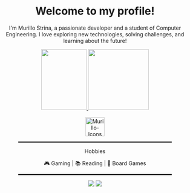 <div align="center">
  <h1>Welcome to my profile!</h1>
  <p>I'm Murillo Strina, a passionate developer and a student of Computer Engineering. I love exploring new technologies, solving challenges, and learning about the future!</p>
</div>

<div align="center">
  <a href="https://github.com/Murillo-Strina">
  <img height="160em" width=120 src="https://github-readme-stats.vercel.app/api?username=Murillo-Strina&show_icons=true&theme=dracula&count_private=true"/>
  </a>
  <img height="160em" src="https://github-readme-stats.vercel.app/api/top-langs/?username=Murillo-Strina&layout=compact&langs_count=7&theme=dracula"/>
</div>

<div style="display: inline_block" align="center"><br>
  <img align="center" alt="Murillo-Icons" height="50" src="https://skillicons.dev/icons?i=java,js,css,html,unity,py,cs,mysql">  
</div>
  
<div align="center">
  <hr style="width: 80%; border: 1px solid #333;">
  <p>Hobbies</p>
  <p>🎮 Gaming | 📚 Reading | 🎲 Board Games</p>
  </p>
  <hr style="width: 80%; border: 1px solid #333;">
</div>

<div align="center"> 
  <a href="mailto:murillostrina127@gmail.com"><img src="https://img.shields.io/badge/Gmail-D14836?style=for-the-badge&logo=gmail&logoColor=white" target="_blank"></a>
  <a href="https://www.linkedin.com/in/murillo-strina-7172b8251/"><img src="https://img.shields.io/badge/LinkedIn-0077B5?style=for-the-badge&logo=linkedin&logoColor=white" target="_blank"></a>
</div>
